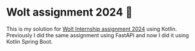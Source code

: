 # Wolt assignment 2024 🚀
This is my solution for [Wolt Internship assignment 2024](https://github.com/woltapp/engineering-internship-2024) using Kotlin.
Previously I did the same assignment using FastAPI and now I did it using Kotlin Spring Boot.
